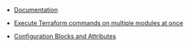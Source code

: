 
* [Documentation](https://terragrunt.gruntwork.io/docs/)

* [Execute Terraform commands on multiple modules at once](https://terragrunt.gruntwork.io/docs/features/execute-terraform-commands-on-multiple-modules-at-once/#dependencies-between-modules)

* [Configuration Blocks and Attributes](https://terragrunt.gruntwork.io/docs/reference/config-blocks-and-attributes/#dependency)